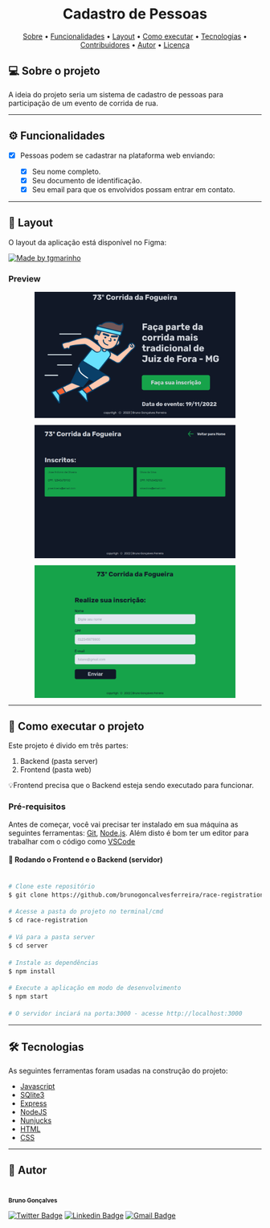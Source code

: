 <h1 align="center">
    Cadastro de Pessoas
</h1>

<p align="center">
 <a href="#-sobre-o-projeto">Sobre</a> •
 <a href="#-funcionalidades">Funcionalidades</a> •
 <a href="#-layout">Layout</a> • 
 <a href="#-como-executar-o-projeto">Como executar</a> • 
 <a href="#-tecnologias">Tecnologias</a> • 
 <a href="#-contribuidores">Contribuidores</a> • 
 <a href="#-autor">Autor</a> • 
 <a href="#user-content--licença">Licença</a>
</p>

## 💻 Sobre o projeto

A ideia do projeto seria um sistema de cadastro de pessoas para participação de um evento de corrida de rua.

---

## ⚙️ Funcionalidades

- [x] Pessoas podem se cadastrar na plataforma web enviando:

  - [x] Seu nome completo.
  - [x] Seu documento de identificação.
  - [x] Seu email para que os envolvidos possam entrar em contato.

---

## 🎨 Layout

O layout da aplicação está disponível no Figma:

<a href="https://www.figma.com/file/Jl2xZJ7hvoIAgsRGGpQlXr/Cadastro-de-Participantes?node-id=0%3A1&t=XbzQJylhXZvmNWHL-0">
  <img alt="Made by tgmarinho" src="https://img.shields.io/badge/Acessar%20Layout%20-Figma-%2304D361">
</a>

### Preview

<p align="center" style="display: flex; align-items: flex-start; justify-content: center;">
  <img alt="preview" title="preview" src=".github/home.png" width="400px">

</p>
<p align="center" style="display: flex; align-items: flex-start; justify-content: center;">
  <img alt="preview" title="preview" src=".github/registered.png" width="400px">

</p>
<p align="center" style="display: flex; align-items: flex-start; justify-content: center;">
  <img alt="preview" title="preview" src=".github/registration.png" width="400px">

</p>

---

## 🚀 Como executar o projeto

Este projeto é divido em três partes:

1. Backend (pasta server)
2. Frontend (pasta web)

💡Frontend precisa que o Backend esteja sendo executado para funcionar.

### Pré-requisitos

Antes de começar, você vai precisar ter instalado em sua máquina as seguintes ferramentas:
[Git](https://git-scm.com), [Node.js](https://nodejs.org/en/).
Além disto é bom ter um editor para trabalhar com o código como [VSCode](https://code.visualstudio.com/)

#### 🎲 Rodando o Frontend e o Backend (servidor)

```bash

# Clone este repositório
$ git clone https://github.com/brunogoncalvesferreira/race-registration.git

# Acesse a pasta do projeto no terminal/cmd
$ cd race-registration

# Vá para a pasta server
$ cd server

# Instale as dependências
$ npm install

# Execute a aplicação em modo de desenvolvimento
$ npm start

# O servidor inciará na porta:3000 - acesse http://localhost:3000

```

---

## 🛠 Tecnologias

As seguintes ferramentas foram usadas na construção do projeto:

- [Javascript](https://developer.mozilla.org/pt-BR/docs/Web/JavaScript)
- [SQlite3](https://www.sqlite.org/index.html)
- [Express](https://expressjs.com/pt-br/)
- [NodeJS](https://nodejs.org/en/)
- [Nunjucks](https://mozilla.github.io/nunjucks/)
- [HTML](https://developer.mozilla.org/pt-BR/docs/Web/HTML)
- [CSS](https://developer.mozilla.org/pt-BR/docs/Web/CSS)

---

## 🦸 Autor

<a href="https://github.com/brunogoncalvesferreira"><img style="border-radius: 50%;" src="https://github.com/brunogoncalvesferreira.png" width="100px;" alt=""/><br /><sub><b>Bruno Gonçalves</b></sub></a></a>
<br />

[![Twitter Badge](https://img.shields.io/badge/-@BrunoGoferreir-1ca0f1?style=flat-square&labelColor=1ca0f1&logo=twitter&logoColor=white&link=https://twitter.com/BrunoGoferreir)](https://twitter.com/BrunoGoferreir) [![Linkedin Badge](https://img.shields.io/badge/-Bruno-blue?style=flat-square&logo=Linkedin&logoColor=white&link=https://www.linkedin.com/in/tgmarinho/)](https://www.linkedin.com/in/bruno-goncalves-ferreira/)
[![Gmail Badge](https://img.shields.io/badge/-brunogonferreira-c14438?style=flat-square&logo=gmail&logoColor=white&link=mailto:brunogonferreira@gmail.com)](mailto:brunogonferreira@gmail.com)
